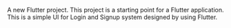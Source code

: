A new Flutter project.
This project is a starting point for a Flutter application.
This is a simple UI for Login and Signup system designed by using Flutter. 

